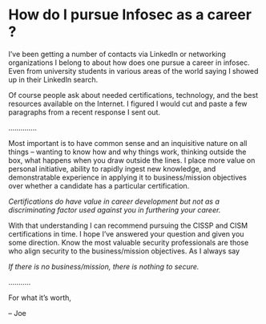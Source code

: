 # How do I pursue Infosec as a career ?

I’ve been getting a number of contacts via LinkedIn or networking organizations I belong to about how does one pursue a career in infosec. Even from university students in various areas of the world saying I showed up in their LinkedIn search.

Of course people ask about needed certifications, technology, and the best resources available on the Internet. I figured I would cut and paste a few paragraphs from a recent response I sent out.

…………..

Most important is to have common sense and an inquisitive nature on all things – wanting to know how and why things work, thinking outside the box, what happens when you draw outside the lines. I place more value on personal initiative, ability to rapidly ingest new knowledge, and demonstratable experience in applying it to business/mission objectives over whether a candidate has a particular certification.

*Certifications do have value in career development but not as a discriminating factor used against you in furthering your career.*

With that understanding I can recommend pursuing the CISSP and CISM certifications in time. I hope I’ve answered your question and given you some direction. Know the most valuable security professionals are those who align security to the business/mission objectives. As I always say

*If there is no business/mission, there is nothing to secure.*

………..

For what it’s worth,

– Joe
